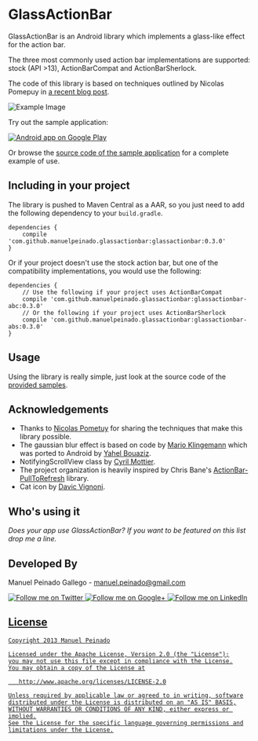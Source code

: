 GlassActionBar
==================

GlassActionBar is an Android library which implements a glass-like effect for the action bar. 

The three most commonly used action bar implementations are supported: stock (API >13), ActionBarCompat and ActionBarSherlock. 

The code of this library is based on techniques outlined by Nicolas Pomepuy in [a recent blog post][1].

![Example Image][2]

Try out the sample application:

<a href="https://play.google.com/store/apps/details?id=com.manuelpeinado.glassactionbardemo">
  <img alt="Android app on Google Play"
       src="https://developer.android.com/images/brand/en_app_rgb_wo_45.png" />
</a>

Or browse the [source code of the sample application][3] for a complete example of use.

Including in your project
-------------------------

The library is pushed to Maven Central as a AAR, so you just need to add the following dependency to your `build.gradle`.
    
    dependencies {
        compile 'com.github.manuelpeinado.glassactionbar:glassactionbar:0.3.0'
    }
    
Or if your project doesn't use the stock action bar, but one of the compatibility implementations, you would use the following:

    dependencies {
        // Use the following if your project uses ActionBarCompat
        compile 'com.github.manuelpeinado.glassactionbar:glassactionbar-abc:0.3.0'
        // Or the following if your project uses ActionBarSherlock
        compile 'com.github.manuelpeinado.glassactionbar:glassactionbar-abs:0.3.0'
    }

Usage
-----

Using the library is really simple, just look at the source code of the [provided samples][5].


Acknowledgements
--------------------

* Thanks to [Nicolas Pometuy][1] for sharing the techniques that make this library possible.
* The gaussian blur effect is based on code by [Mario Klingemann][6] which was ported to Android by [Yahel Bouaziz][7].
* NotifyingScrollView class by [Cyril Mottier][8].
* The project organization is heavily inspired by Chris Bane's [ActionBar-PullToRefresh][9] library.
* Cat icon by [Davic Vignoni][10].

Who's using it
--------------

*Does your app use GlassActionBar? If you want to be featured on this list drop me a line.*


Developed By
--------------------

Manuel Peinado Gallego - <manuel.peinado@gmail.com>

<a href="https://twitter.com/mpg2">
  <img alt="Follow me on Twitter"
       src="https://raw.github.com/ManuelPeinado/NumericPageIndicator/master/art/twitter.png" />
</a>
<a href="https://plus.google.com/106514622630861903655">
  <img alt="Follow me on Google+"
       src="https://raw.github.com/ManuelPeinado/NumericPageIndicator/master/art/google-plus.png" />
</a>
<a href="http://www.linkedin.com/pub/manuel-peinado-gallego/1b/435/685">
  <img alt="Follow me on LinkedIn"
       src="https://raw.github.com/ManuelPeinado/NumericPageIndicator/master/art/linkedin.png" />


License
-----------

    Copyright 2013 Manuel Peinado

    Licensed under the Apache License, Version 2.0 (the "License");
    you may not use this file except in compliance with the License.
    You may obtain a copy of the License at

       http://www.apache.org/licenses/LICENSE-2.0

    Unless required by applicable law or agreed to in writing, software
    distributed under the License is distributed on an "AS IS" BASIS,
    WITHOUT WARRANTIES OR CONDITIONS OF ANY KIND, either express or implied.
    See the License for the specific language governing permissions and
    limitations under the License.




 [1]: http://nicolaspomepuy.fr/?p=18
 [2]: https://raw.github.com/ManuelPeinado/GlassActionBar/master/art/readme_pic.png
 [3]: https://github.com/ManuelPeinado/GlassActionBar/tree/master/samples/stock 
 [4]: https://github.com/mosabua/maven-android-sdk-deployer
 [5]: https://github.com/ManuelPeinado/GlassActionBar/tree/master/samples
 [6]: http://www.quasimondo.com/
 [7]: https://plus.google.com/107352914145283602089
 [8]: http://www.cyrilmottier.com
 [9]: https://github.com/chrisbanes/ActionBar-PullToRefresh  
 [10]: http://www.icon-king.com/

